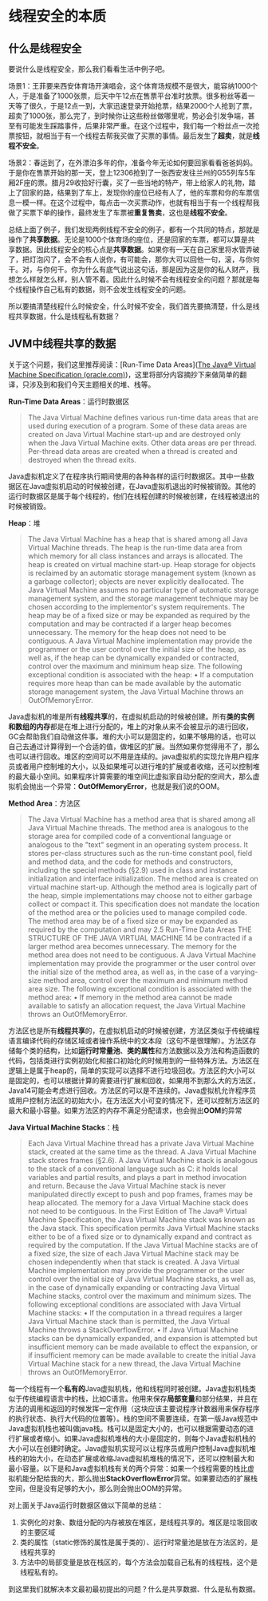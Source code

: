 # 线程安全的本质

## 什么是线程安全

要说什么是线程安全，那么我们看看生活中例子吧。

场景1：王菲要来西安体育场开演唱会，这个体育场规模不是很大，能容纳1000个人，于是准备了1000张票，后天中午12点在售票平台准时放票。很多粉丝等着一天等了很久，于是12点一到，大家迅速登录开始抢票，结果2000个人抢到了票，超卖了1000张，那么完了，到时候你让这些粉丝做哪里呢，势必会引发争端，甚至有可能发生踩踏事件，后果非常严重。在这个过程中，我们每一个粉丝点一次抢票按钮，就相当于有一个线程去帮我买做了买票的事情。最后发生了**超卖**，就是**线程不安全**。

场景2：春运到了，在外漂泊多年的你，准备今年无论如何要回家看看爸爸妈妈。于是你在售票开始的那一天，登上12306抢到了一张西安发往兰州的G55列车5车厢2F座的票。腊月29收拾好行囊，买了一些当地的特产，带上给家人的礼物，踏上了回家的路，结果到了车上，发现你的座位已经有人了，他的车票和你的车票信息一模一样。在这个过程中，每点击一次买票动作，也就有相当于有一个线程帮我做了买票下单的操作，最终发生了车票被**重复售卖**，这也是**线程不安全**。

总结上面了例子，我们发现两例线程不安全的例子，都有一个共同的特点，那就是操作了**共享数据**。无论是1000个体育场的座位，还是回家的车票，都可以算是共享数据。因此线程安全的核心点是**共享数据**。如果你有一天在自己家里将水管弄破了，把灯泡闪了，会不会有人说你，有可能会，那你大可以回他一句，滚，与你何干。对，与你何干。你为什么有底气说出这句话，那是因为这是你的私人财产，我想怎么样就怎么样，别人管不着。因此什么时候不会有线程安全的问题？那就是每个线程操作自己私有的数据，则不会发生线程安全的问题。

所以要搞清楚线程什么时候安全，什么时候不安全，我们首先要搞清楚，什么是线程共享数据，什么是线程私有数据？

## JVM中线程共享的数据

关于这个问题，我们这里推荐阅读：[Run-Time Data Areas]([The Java® Virtual Machine Specification (oracle.com)](https://docs.oracle.com/javase/specs/jvms/se8/jvms8.pdf))，这里将部分内容摘抄下来做简单的翻译，只涉及到和我们今天主题相关的堆、栈等。

**Run-Time Data Areas**：运行时数据区

> The Java Virtual Machine defines various run-time data areas that are used during execution of a program. Some of these data areas are created on Java Virtual Machine start-up and are destroyed only when the Java Virtual Machine exits. Other data areas are per thread. Per-thread data areas are created when a thread is created and destroyed when the thread exits.

Java虚拟机定义了在程序执行期间使用的各种各样的运行时数据区。其中一些数据区在Java虚拟机启动的时候被创建，在Java虚拟机退出的时候被销毁。其他的运行时数据区是属于每个线程的，他们在线程创建的时候被创建，在线程被退出的时候被销毁。

**Heap**：堆

> The Java Virtual Machine has a heap that is shared among all Java Virtual Machine threads. The heap is the run-time data area from which memory for all class instances and arrays is allocated. The heap is created on virtual machine start-up. Heap storage for objects is reclaimed by an automatic storage management system (known as a garbage collector); objects are never explicitly deallocated. The Java Virtual Machine assumes no particular type of automatic storage management system, and the storage management technique may be chosen according to the implementor's system requirements. The heap may be of a fixed size or may be expanded as required by the computation and may be contracted if a larger heap becomes unnecessary. The memory for the heap does not need to be contiguous. A Java Virtual Machine implementation may provide the programmer or the user control over the initial size of the heap, as well as, if the heap can be dynamically expanded or contracted, control over the maximum and minimum heap size. The following exceptional condition is associated with the heap: • If a computation requires more heap than can be made available by the automatic storage management system, the Java Virtual Machine throws an OutOfMemoryError.

Java虚拟机的堆是所有**线程共享**的，在虚拟机启动的时候被创建。所有**类的实例和数组的内存**都是在堆上进行分配的，堆上的对象从来不会被显示的进行回收，GC会帮助我们自动做这件事。堆的大小可以是固定的，如果不够用的话，也可以自己去通过计算得到一个合适的值，做堆区的扩展。当然如果你觉得用不了，那么也可以进行回收。堆区的空间可以不用是连续的。java虚拟机的实现允许用户程序员或者用户控制堆的大小，以及如果堆可以进行堆的扩展或者收缩，还可以控制堆的最大最小空间。如果程序计算需要的堆空间比虚拟家自动分配的空间大，那么虚拟机会抛出一个异常：**OutOfMemoryError**，也就是我们说的OOM。

**Method Area**：方法区

> The Java Virtual Machine has a method area that is shared among all Java Virtual Machine threads. The method area is analogous to the storage area for compiled code of a conventional language or analogous to the "text" segment in an operating system process. It stores per-class structures such as the run-time constant pool, field and method data, and the code for methods and constructors, including the special methods (§2.9) used in class and instance initialization and interface initialization. The method area is created on virtual machine start-up. Although the method area is logically part of the heap, simple implementations may choose not to either garbage collect or compact it. This specification does not mandate the location of the method area or the policies used to manage compiled code. The method area may be of a fixed size or may be expanded as required by the computation and may 2.5 Run-Time Data Areas THE STRUCTURE OF THE JAVA VIRTUAL MACHINE 14 be contracted if a larger method area becomes unnecessary. The memory for the method area does not need to be contiguous. A Java Virtual Machine implementation may provide the programmer or the user control over the initial size of the method area, as well as, in the case of a varying-size method area, control over the maximum and minimum method area size. The following exceptional condition is associated with the method area: • If memory in the method area cannot be made available to satisfy an allocation request, the Java Virtual Machine throws an OutOfMemoryError.

方法区也是所有**线程共享**的，在虚拟机启动的时候被创建，方法区类似于传统编程语言编译代码的存储区域或者操作系统中的文本段（这句不是很理解）。方法区存储每个类的结构，比如**运行时常量池**、**类的属性**和方法数据以及方法和构造函数的代码，包括类进行实例初始化和接口初始化的时候用到的一些特殊方法。方法区在逻辑上是属于heap的，简单的实现可以选择不进行垃圾回收。方法区的大小可以是固定的，也可以根据计算的需要进行扩展和回收，如果用不到那么大的方法区，Java14可能会考虑进行回收。方法区的可以是不连续的。Java虚拟机允许程序员或用户控制方法区的初始大小，在方法区大小可变的情况下，还可以控制方法区的最大和最小容量。如果方法区的内存不满足分配请求，也会抛出**OOM**的异常

**Java Virtual Machine Stacks**：栈

> Each Java Virtual Machine thread has a private Java Virtual Machine stack, created at the same time as the thread. A Java Virtual Machine stack stores frames (§2.6). A Java Virtual Machine stack is analogous to the stack of a conventional language such as C: it holds local variables and partial results, and plays a part in method invocation and return. Because the Java Virtual Machine stack is never manipulated directly except to push and pop frames, frames may be heap allocated. The memory for a Java Virtual Machine stack does not need to be contiguous. In the First Edition of The Java® Virtual Machine Specification, the Java Virtual Machine stack was known as the Java stack. This specification permits Java Virtual Machine stacks either to be of a fixed size or to dynamically expand and contract as required by the computation. If the Java Virtual Machine stacks are of a fixed size, the size of each Java Virtual Machine stack may be chosen independently when that stack is created. A Java Virtual Machine implementation may provide the programmer or the user control over the initial size of Java Virtual Machine stacks, as well as, in the case of dynamically expanding or contracting Java Virtual Machine stacks, control over the maximum and minimum sizes. The following exceptional conditions are associated with Java Virtual Machine stacks: • If the computation in a thread requires a larger Java Virtual Machine stack than is permitted, the Java Virtual Machine throws a StackOverflowError. • If Java Virtual Machine stacks can be dynamically expanded, and expansion is attempted but insufficient memory can be made available to effect the expansion, or if insufficient memory can be made available to create the initial Java Virtual Machine stack for a new thread, the Java Virtual Machine throws an OutOfMemoryError.

每一个线程有一个**私有的**Java虚拟机栈，他和线程同时被创建。Java虚拟机栈类似于传统编程语言中的栈，比如C语言。他用来保存**局部变量**和部分结果，并且在方法的调用和返回的时候发挥一定作用（这块应该主要说程序计数器用来保存程序的执行状态、执行大代码的位置等）。栈的空间不需要连续，在第一版Java规范中Java虚拟机栈也被叫做java栈。栈可以是固定大小的，也可以根据需要动态的进行扩展或者缩小。如果Java虚拟机堆栈的大小是固定的，则每个Java虚拟机栈的大小可以在创建时确定。Java虚拟机实现可以让程序员或用户控制Java虚拟机堆栈的初始大小，在动态扩展或收缩Java虚拟机堆栈的情况下，还可以控制最大和最小容量。以下是和Java虚拟机栈有关的两个异常：如果一个线程需要的栈比虚拟机能分配给我的大，那么抛出**StackOverflowError**异常。如果要动态的扩展栈空间，但是没有足够的大小，那么则会抛出OOM的异常。

对上面关于Java运行时数据区做以下简单的总结：

1. 实例化的对象、数组分配的内存被放在堆区，是线程共享的。堆区是垃圾回收的主要区域
2. 类的属性（static修饰的属性是属于类的）、运行时常量池是放在方法区的，是线程共享的
3. 方法中的局部变量是放在栈区的，每个方法会加载自己私有的线程栈，这个是线程私有的。

到这里我们就解决本文最初最初提出的问题？什么是共享数据、什么是私有数据。
